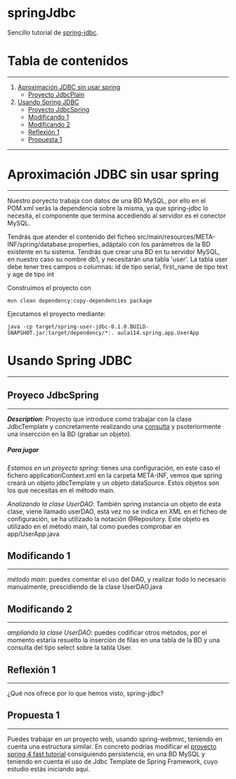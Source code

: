 # springJdbc

Sencillo tutorial de [spring-jdbc](https://docs.spring.io/spring/docs/current/spring-framework-reference/html/jdbc.html).

# Tabla de contenidos
-----
1. [Aproximación JDBC sin usar spring](#aproximaciónJDBCsinusarspring)
   * [Proyecto JdbcPlain](#proyectojdbcplain)
1. [Usando Spring JDBC](#usandospringjdbc)
   * [Proyecto JdbcSpring](#proyectojdbcspring)
   * [Modificando 1](#modificando1)
   * [Modificando 2](#modificando2)
   * [Reflexión 1](#reflexion1)
   * [Propuesta 1](#propuesta1)

-----

# Aproximación JDBC sin usar spring
-----

Nuestro poryecto trabaja con datos de una BD MySQL, por ello en el POM.xml verás la dependencia sobre la misma, ya que spring-jdbc lo necesita, el componente que termina accediendo al servidor es el conector MySQL.

Tendrás que atender el contenido del ficheo src/main/resources/META-INF/spring/database.properties, adáptalo con los parámetros de la BD existente en tu sistema. Tendrás que crear una BD en tu servidor MySQL, en nuestro caso su nombre db1, y necesitarán una tabla 'user'. La tabla user debe tener tres campos o columnas: id de tipo serial, first_name de tipo text y age de tipo int 

Construimos el proyecto con

    mvn clean dependency:copy-dependencies package
    
Ejecutamos el proyecto mediante:

    java -cp target/spring-user-jdbc-0.1.0.BUILD-SNAPSHOT.jar:target/dependency/*:. aula114.spring.app.UserApp


# Usando Spring JDBC
-----

## Proyeco JdbcSpring
-----

_**Description**_: Proyecto que introduce como trabajar con la clase JdbcTemplate y concretamente realizando una [consulta](https://docs.spring.io/spring/docs/current/spring-framework-reference/html/jdbc.html#jdbc-JdbcTemplate-examples) y psoteriormente una insercción en la BD (grabar un objeto).

##### *Para jugar*

*Estamos en un proyecto spring*: tienes una configuración, en este caso el fichero applicationContext.xml en la carpeta META-INF, vemos que spring creará un objeto jdbcTemplate y un objeto dataSource. Estos objetos son los que necesitas en el método main.      

*Analizando la clase UserDAO*: También spring instancia un objeto de esta clase, viene llamado userDAO, está vez no se indica en XML en el ficheo de configuración, se ha utilizado la notación @Repository. Este objeto es utilizado en el método main, tal como puedes comprobar en app/UserApp.java

## Modificando 1
-----

*método main*: puedes comentar el uso del DAO, y realizar todo lo necesario manualmente, prescidiendo de la clase UserDAO.java


## Modificando 2
-----

*ampliando la clase UserDAO*: puedes codificar otros métodos, por el momento estaría resuelto la inserción de filas en una tabla de la BD y una consulta del tipo select sobre la tabla User.

## Reflexión 1
-----

¿Qué nos ofrece por lo que hemos visto, spring-jdbc?

## Propuesta 1
-----

Puedes trabajar en un proyecto web, usando spring-webmvc, teniendo en cuenta una estructura similar. En concreto podrías modificar el [proyecto spring 4 fast tutorial](https://github.com/jeromejaglale/spring4-tutorial) consiguiendo persistencia, en una BD MySQL y teniendo en cuenta el uso de Jdbc Template de Spring Framework, cuyo estudio estás iniciando aquí.




